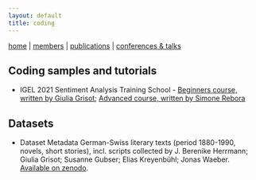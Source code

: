 ```yaml
---
layout: default
title: coding
---
```


[home](index.md) | [members](members.md) | [publications](publications.md) | [conferences & talks](conf_talks.md)

## Coding samples and tutorials

  - IGEL 2021 Sentiment Analysis Training School - [Beginners course, written by Giulia Grisot](https://github.com/mountain-sentiment/mountain-sentiment.github.io/tree/master/code_and_scripts/IGEL_2021_Sentiment_Analysis_TS_Beginners_Grisot_G); [Advanced course, written by Simone Rebora](https://github.com/SimoneRebora/IGEL2021_TrainingSchool)

## Datasets
  - Dataset Metadata German-Swiss literary texts (period 1880-1990, novels, short stories), incl. scripts collected by J. Berenike Herrmann; Giulia Grisot; Susanne Gubser; Elias Kreyenbühl; Jonas Waeber. [Available on zenodo](https://zenodo.org/record/4592279).

